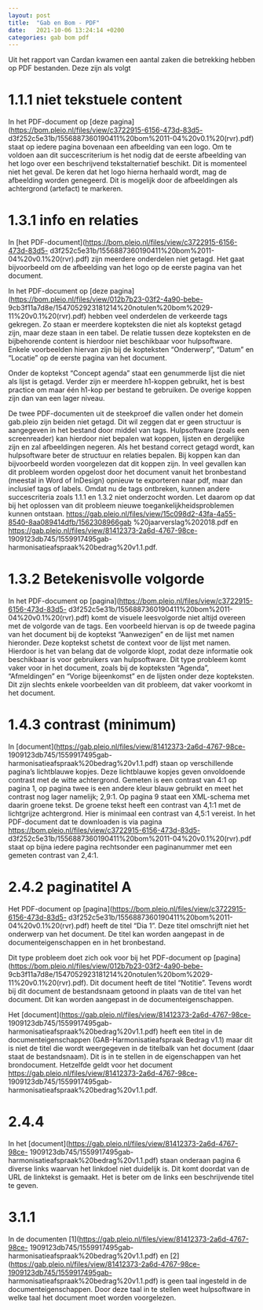 ```yaml
---
layout: post
title:  "Gab en Bom - PDF"
date:   2021-10-06 13:24:14 +0200
categories: gab bom pdf
---
```

Uit het rapport van Cardan kwamen een aantal zaken die betrekking hebben op PDF bestanden. Deze zijn als volgt

# 1.1.1 niet tekstuele content

In het PDF-document op [deze pagina](https://bom.pleio.nl/files/view/c3722915-6156-473d-83d5- d3f252c5e31b/1556887360190411%20bom%2011-04%20v0.1%20(rvr).pdf)  staat op iedere pagina bovenaan een afbeelding van een logo. Om te voldoen aan dit succescriterium is het nodig dat de eerste afbeelding van het logo over een beschrijvend tekstalternatief beschikt. Dit is momenteel niet het geval. De keren dat het logo hierna herhaald wordt, mag de afbeelding worden genegeerd. Dit is mogelijk door de afbeeldingen als achtergrond (artefact) te markeren.

# 1.3.1 info en relaties

In [het PDF-document](https://bom.pleio.nl/files/view/c3722915-6156-473d-83d5- d3f252c5e31b/1556887360190411%20bom%2011-04%20v0.1%20(rvr).pdf)  zijn meerdere onderdelen niet getagd. Het gaat bijvoorbeeld om de afbeelding van het logo op de eerste pagina van het document.

In het PDF-document op [deze pagina](https://bom.pleio.nl/files/view/012b7b23-03f2-4a90-bebe- 9cb3f11a7d8e/1547052923181214%20notulen%20bom%2029-11%20v0.1%20(rvr).pdf)  hebben veel onderdelen de verkeerde tags gekregen. Zo staan er meerdere kopteksten die niet als koptekst getagd zijn, maar deze staan in een tabel. De relatie tussen deze kopteksten en de bijbehorende content is hierdoor niet beschikbaar voor hulpsoftware. Enkele voorbeelden hiervan zijn bij de kopteksten “Onderwerp”, “Datum” en “Locatie” op de eerste pagina van het document.

Onder de koptekst “Concept agenda” staat een genummerde lijst die niet als lijst is getagd. Verder zijn er meerdere h1-koppen gebruikt, het is best practice om maar één h1-kop per bestand te gebruiken. De overige koppen zijn dan van een lager niveau.

De twee PDF-documenten uit de steekproef die vallen onder het domein gab.pleio zijn beiden niet getagd. Dit wil zeggen dat er geen structuur is aangegeven in het bestand door middel van tags. Hulpsoftware (zoals een screenreader) kan hierdoor niet bepalen wat koppen, lijsten en dergelijke zijn en zal afbeeldingen negeren. Als het bestand correct getagd wordt, kan hulpsoftware beter de structuur en relaties bepalen. Bij koppen kan dan bijvoorbeeld worden voorgelezen dat dit koppen zijn. In veel gevallen kan dit probleem worden opgelost door het document vanuit het bronbestand (meestal in Word of InDesign) opnieuw te exporteren naar pdf, maar dan inclusief tags of labels. Omdat nu de tags ontbreken, kunnen andere succescriteria zoals 1.1.1 en 1.3.2 niet onderzocht worden. Let daarom op dat bij het oplossen van dit probleem nieuwe toegankelijkheidsproblemen kunnen ontstaan. https://gab.pleio.nl/files/view/15c098d2-43fa-4a55-8540-8aa089414dfb/1562308966gab %20jaarverslag%202018.pdf en https://gab.pleio.nl/files/view/81412373-2a6d-4767-98ce- 1909123db745/1559917495gab-harmonisatieafspraak%20bedrag%20v1.1.pdf.

# 1.3.2 Betekenisvolle volgorde

In het PDF-document op [pagina](https://bom.pleio.nl/files/view/c3722915-6156-473d-83d5- d3f252c5e31b/1556887360190411%20bom%2011-04%20v0.1%20(rvr).pdf) komt de visuele leesvolgorde niet altijd overeen met de volgorde van de tags. Een voorbeeld hiervan is op de tweede pagina van het document bij de koptekst “Aanwezigen” en de lijst met namen hieronder. Deze koptekst schetst de context voor de lijst met namen. Hierdoor is het van belang dat de volgorde klopt, zodat deze informatie ook beschikbaar is voor gebruikers van hulpsoftware. Dit type probleem komt vaker voor in het document, zoals bij de kopteksten “Agenda”, “Afmeldingen” en “Vorige bijeenkomst” en de lijsten onder deze kopteksten. Dit zijn slechts enkele voorbeelden van dit probleem, dat vaker voorkomt in het document.

# 1.4.3 contrast (minimum)

In [document](https://gab.pleio.nl/files/view/81412373-2a6d-4767-98ce- 1909123db745/1559917495gab-harmonisatieafspraak%20bedrag%20v1.1.pdf) staan op verschillende pagina’s lichtblauwe kopjes. Deze lichtblauwe kopjes geven onvoldoende contrast met de witte achtergrond. Gemeten is een contrast van 4:1 op pagina 1, op pagina twee is een andere kleur blauw gebruikt en meet het contrast nog lager namelijk; 2,9:1. Op pagina 9 staat een XML-schema met daarin groene tekst. De groene tekst heeft een contrast van 4,1:1 met de lichtgrijze achtergrond. Hier is minimaal een contrast van 4,5:1 vereist.
In het PDF-document dat te downloaden is via pagina
https://bom.pleio.nl/files/view/c3722915-6156-473d-83d5- d3f252c5e31b/1556887360190411%20bom%2011-04%20v0.1%20(rvr).pdf staat op bijna iedere pagina rechtsonder een paginanummer met een gemeten contrast van 2,4:1.

# 2.4.2 paginatitel A

Het PDF-document op [pagina](https://bom.pleio.nl/files/view/c3722915-6156-473d-83d5- d3f252c5e31b/1556887360190411%20bom%2011-04%20v0.1%20(rvr).pdf) heeft de titel “Dia 1”. Deze titel omschrijft niet het onderwerp van het document. De titel kan worden aangepast in de documenteigenschappen en in het bronbestand.

Dit type probleem doet zich ook voor bij het PDF-document op [pagina](https://bom.pleio.nl/files/view/012b7b23-03f2-4a90-bebe- 9cb3f11a7d8e/1547052923181214%20notulen%20bom%2029-11%20v0.1%20(rvr).pdf). Dit document heeft de titel “Notitie”. Tevens wordt bij dit document de bestandsnaam getoond in plaats van de titel van het document. Dit kan worden aangepast in de documenteigenschappen.

Het [document](https://gab.pleio.nl/files/view/81412373-2a6d-4767-98ce- 1909123db745/1559917495gab-harmonisatieafspraak%20bedrag%20v1.1.pdf) heeft een titel in de documenteigenschappen (GAB-Harmonisatieafspraak Bedrag v1.1) maar dit is niet de titel die wordt weergegeven in de titelbalk van het document (daar staat de bestandsnaam). Dit is in te stellen in de eigenschappen van het brondocument. Hetzelfde geldt voor het document https://gab.pleio.nl/files/view/81412373-2a6d-4767-98ce- 1909123db745/1559917495gab-harmonisatieafspraak%20bedrag%20v1.1.pdf.

# 2.4.4

In het [document](https://gab.pleio.nl/files/view/81412373-2a6d-4767-98ce- 1909123db745/1559917495gab-harmonisatieafspraak%20bedrag%20v1.1.pdf) staan onderaan pagina 6 diverse links waarvan het linkdoel niet duidelijk is. Dit komt doordat van de URL de linktekst is gemaakt. Het is beter om de links een beschrijvende titel te geven.

# 3.1.1

In de documenten [1](https://gab.pleio.nl/files/view/81412373-2a6d-4767-98ce- 1909123db745/1559917495gab-harmonisatieafspraak%20bedrag%20v1.1.pdf) en [2](https://gab.pleio.nl/files/view/81412373-2a6d-4767-98ce-1909123db745/1559917495gab- harmonisatieafspraak%20bedrag%20v1.1.pdf) is geen taal ingesteld in de documenteigenschappen. Door deze taal in te stellen weet hulpsoftware in welke taal het document moet worden voorgelezen.
